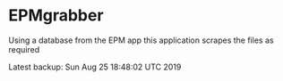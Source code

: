 # EPMgrabber
Using a database from the EPM app this application scrapes the files as required


Latest backup: Sun Aug 25 18:48:02 UTC 2019

